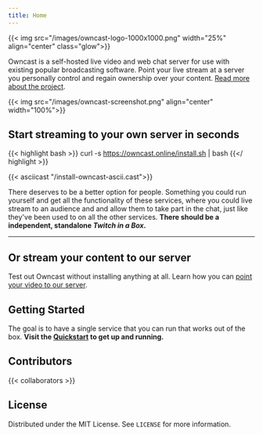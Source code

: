 ```yaml
---
title: Home
---
```


{{< img src="/images/owncast-logo-1000x1000.png" width="25%" align="center" class="glow">}}

Owncast is a self-hosted live video and web chat server for use with existing popular broadcasting software.  Point your live stream at a server you personally control and regain ownership over your content.  [Read more about the project](/about).

{{< img src="/images/owncast-screenshot.png" align="center" width="100%">}}

## Start streaming to your own server in seconds

{{< highlight bash >}}
curl -s https://owncast.online/install.sh | bash
{{</ highlight >}}

{{< asciicast "/install-owncast-ascii.cast">}}

There deserves to be a better option for people. Something you could run yourself and get all the functionality of these services, where you could live stream to an audience and and allow them to take part in the chat, just like they've been used to on all the other services.  **There should be a independent, standalone _Twitch in a Box_.**

---

## Or stream your content to our server

Test out Owncast without installing anything at all.  Learn how you can [point your video to our server](/demo).


## Getting Started

The goal is to have a single service that you can run that works out of the box. **Visit the [Quickstart](/docs/quickstart/) to get up and running.**

## Contributors

{{< collaborators >}}

<!-- LICENSE -->
## License

Distributed under the MIT License. See `LICENSE` for more information.
